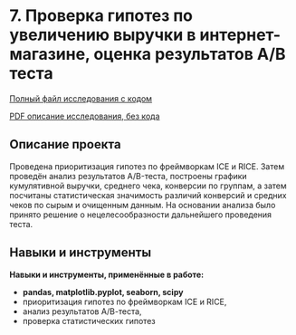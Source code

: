 # 7. Проверка гипотез по увеличению выручки в интернет-магазине, оценка результатов A/B теста

[Полный файл исследования с кодом]()  

[PDF описание исследования, без кода]() 

## Описание проекта

Проведена приоритизация гипотез по фреймворкам ICE и RICE. Затем проведён анализ результатов A/B-теста, построены графики кумулятивной выручки, среднего чека, конверсии по группам, а затем посчитаны статистическая значимость различий конверсий и средних чеков по сырым и очищенным данным. На основании анализа было принято решение о нецелесообразности дальнейшего проведения теста.

## Навыки и инструменты

**Навыки и инструменты, применённые в работе:**

* **pandas, matplotlib.pyplot, seaborn, scipy** <br/>
* приоритизация гипотез по фреймворкам ICE и RICE,
* анализ результатов А/В-теста,
* проверка статистических гипотез

